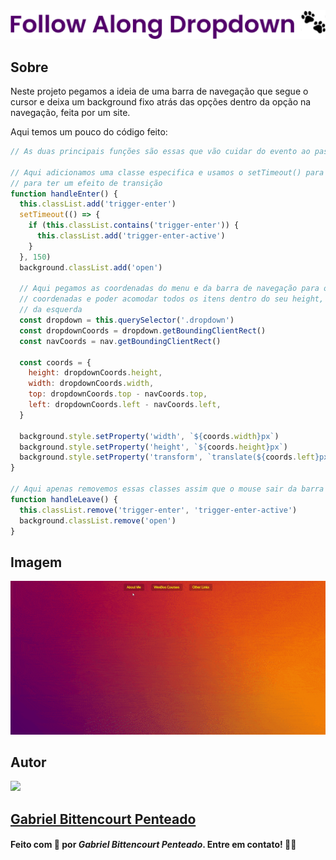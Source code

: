 <div align="center">
  <img src=".github/../../.github/Day22-img/title-day22b.svg">
</div>

## Sobre
Neste projeto pegamos a ideia de uma barra de navegação que segue o cursor e deixa um background fixo atrás das opções dentro da opção na navegação, feita por um site.

Aqui temos um pouco do código feito:
```javascript
// As duas principais funções são essas que vão cuidar do evento ao passar o mouse em cima e tirar

// Aqui adicionamos uma classe especifica e usamos o setTimeout() para ativar outra logo em seguida
// para ter um efeito de transição
function handleEnter() {
  this.classList.add('trigger-enter')
  setTimeout(() => {
    if (this.classList.contains('trigger-enter')) {
      this.classList.add('trigger-enter-active')
    }
  }, 150)
  background.classList.add('open')

  // Aqui pegamos as coordenadas do menu e da barra de navegação para o background utilizar essas
  // coordenadas e poder acomodar todos os itens dentro do seu height, width e distancia do topo e
  // da esquerda
  const dropdown = this.querySelector('.dropdown')
  const dropdownCoords = dropdown.getBoundingClientRect()
  const navCoords = nav.getBoundingClientRect()

  const coords = {
    height: dropdownCoords.height,
    width: dropdownCoords.width,
    top: dropdownCoords.top - navCoords.top,
    left: dropdownCoords.left - navCoords.left,
  }

  background.style.setProperty('width', `${coords.width}px`)
  background.style.setProperty('height', `${coords.height}px`)
  background.style.setProperty('transform', `translate(${coords.left}px, ${coords.top}px)`)
}

// Aqui apenas removemos essas classes assim que o mouse sair da barra de navegação
function handleLeave() {
  this.classList.remove('trigger-enter', 'trigger-enter-active')
  background.classList.remove('open')
}
```

## Imagem
<div align="center">
  <img src=".github/../../.github/Day22-img/day22.gif" width="800">
</div>

## Autor
<img src="https://unavatar.now.sh/github/gabrlcj" width="175" />

## [Gabriel Bittencourt Penteado](https://www.linkedin.com/in/gabriel-bittencourt-penteado/)

#### Feito com 🤎 por *Gabriel Bittencourt Penteado*. Entre em contato! 👋🏽